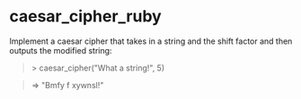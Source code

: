 # caesar_cipher_ruby

Implement a caesar cipher that takes in a string and the shift factor and then outputs the modified string:

> \> caesar_cipher("What a string!", 5)

> =\> "Bmfy f xywnsl!"
